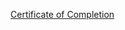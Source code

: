 [Certificate of Completion](https://realpython.com/certificates/35b54a2c-a812-43fd-8df3-f295fa2783be/)
